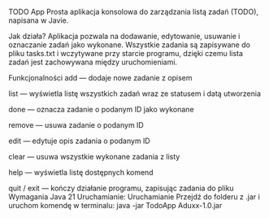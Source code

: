 TODO App
Prosta aplikacja konsolowa do zarządzania listą zadań (TODO), napisana w Javie.

Jak działa?
Aplikacja pozwala na dodawanie, edytowanie, usuwanie i oznaczanie zadań jako wykonane. Wszystkie zadania są zapisywane do pliku tasks.txt i wczytywane przy starcie programu, dzięki czemu lista zadań jest zachowywana między uruchomieniami.

Funkcjonalności
add <zadanie> — dodaje nowe zadanie z opisem <zadanie>

list — wyświetla listę wszystkich zadań wraz ze statusem i datą utworzenia

done <id> — oznacza zadanie o podanym ID jako wykonane

remove <id> — usuwa zadanie o podanym ID

edit <id> <nowy tekst> — edytuje opis zadania o podanym ID

clear — usuwa wszystkie wykonane zadania z listy

help — wyświetla listę dostępnych komend

quit / exit — kończy działanie programu, zapisując zadania do pliku
Wymagania
Java 21
Uruchamianie:
Uruchamianie
Przejdź do folderu z .jar i uruchom komendę w terminalu:
java -jar TodoApp Aduxx-1.0.jar

